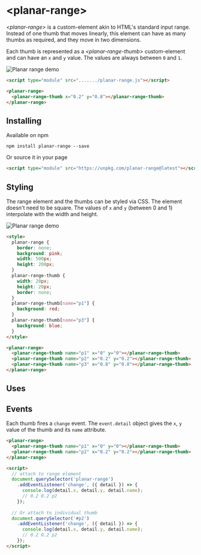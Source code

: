 # \<planar-range\>

*\<planar-range\>* is a custom-element akin to HTML's standard input range. Instead of one thumb that moves linearly, this element can have as many thumbs as required, and they move in two dimensions. 

Each thumb is represented as a *\<planar-range-thumb\>* custom-element and can have an `x` and `y` value. The values are always between `0` and `1`. 
  
![Planar range demo](https://user-images.githubusercontent.com/833927/79674185-71592800-8195-11ea-868f-a340524cda38.gif)

```html
<script type="module" src="......./planar-range.js"></script>

<planar-range>
  <planar-range-thumb x="0.2" y="0.8"></planar-range-thumb>
</planar-range>

```

## Installing 
Available on npm
```
npm install planar-range --save
```

Or source it in your page
```html
<script type="module" src="https://unpkg.com/planar-range@latest"></script>
```

## Styling

The range element and the thumbs can be styled via CSS. The element doesn't need to be square. The values of `x` and `y` (between 0 and 1) interpolate with the width and height.

![Planar range demo](https://user-images.githubusercontent.com/833927/79674189-75854580-8195-11ea-9d45-9cde244d028b.gif)

```html
<style>
  planar-range {
    border: none;
    background: pink;
    width: 500px;
    height: 200px;
  }
  planar-range-thumb {
    width: 20px;
    height: 20px;
    border: none;
  }
  planar-range-thumb[name="p1"] {
    background: red;
  }
  planar-range-thumb[name="p3"] {
    background: blue;
  }
</style>

<planar-range>
  <planar-range-thumb name="p1" x="0" y="0"></planar-range-thumb>
  <planar-range-thumb name="p2" x="0.2" y="0.2"></planar-range-thumb>
  <planar-range-thumb name="p3" x="0.8" y="0.8"></planar-range-thumb>
</planar-range>
```

## Uses

## Events

Each thumb fires a `change` event. The `event.detail` object gives the `x`, `y` value of the thumb and its `name` attribute. 

```html
<planar-range>
  <planar-range-thumb name="p1" x="0" y="0"></planar-range-thumb>
  <planar-range-thumb name="p2" x="0.2" y="0.2"></planar-range-thumb>
</planar-range>

<script>
  // attach to range element
  document.querySelector('planar-range')
    .addEventListener('change', ({ detail }) => {
      console.log(detail.x, detail.y, detail.name);
      // 0.2 0.2 p2
    });
  
  // Or attach to individual thumb
  document.querySelector('#p2')
    .addEventListener('change', ({ detail }) => {
      console.log(detail.x, detail.y, detail.name);
      // 0.2 0.2 p2
    });
</script>
```
